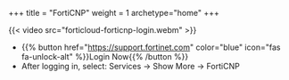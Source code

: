 +++
title = "FortiCNP"
weight = 1
archetype="home"
+++

{{< video src="forticloud-forticnp-login.webm" >}}

- {{% button href="https://support.fortinet.com" color="blue" icon="fas fa-unlock-alt" %}}Login Now{{% /button %}}
- After logging in, select: Services -> Show More -> FortiCNP
